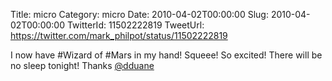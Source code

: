 Title: micro
Category: micro
Date: 2010-04-02T00:00:00
Slug: 2010-04-02T00:00:00
TwitterId: 11502222819
TweetUrl: https://twitter.com/mark_philpot/status/11502222819

I now have #Wizard of #Mars in my hand! Squeee! So excited! There will be no sleep tonight! Thanks [@dduane](https://twitter.com/dduane)